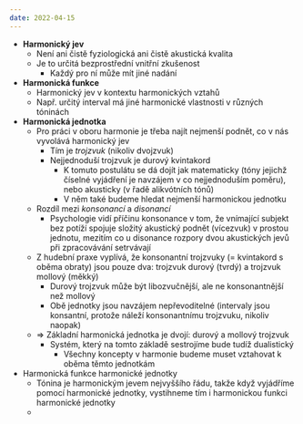 ```yaml
---
date: 2022-04-15
---
```

- **Harmonický jev**
	- Není ani čistě fyziologická ani čistě akustická kvalita
	- Je to určitá bezprostřední vnitřní zkušenost
		- Každý pro ní může mít jiné nadání
- **Harmonická funkce**
	- Harmonický jev v kontextu harmonických vztahů
	- Např. určitý interval má jiné harmonické vlastnosti v různých tóninách
- **Harmonická jednotka**
	- Pro práci v oboru harmonie je třeba najít nejmenší podnět, co v nás vyvolává harmonický jev
		- Tím je *trojzvuk* (nikoliv dvojzvuk)
		- Nejjednoduší trojzvuk je durový kvintakord
			- K tomuto postulátu se dá dojít jak matematicky (tóny jejichž číselné vyjádření je navzájem v co nejjednoduším poměru), nebo akusticky (v řadě alikvótních tónů)
			- V něm také budeme hledat nejmenší harmonickou jednotku
	- Rozdíl mezi *konsonancí* a *disonancí*
		- Psychologie vidí příčinu konsonance v tom, že vnímající subjekt bez potíží spojuje složitý akustický podnět (vícezvuk) v prostou jednotu, mezitím co u disonance rozpory dvou akustických jevů při zpracovávání setrvávají
	- Z hudební praxe vyplívá, že konsonantní trojzvuky (= kvintakord s oběma obraty) jsou pouze dva: trojzvuk durový (tvrdý) a trojzvuk mollový (měkký)
		-  Durový trojzvuk může být libozvučnější, ale ne konsonantnější než mollový
		- Obě jednotky jsou navzájem nepřevoditelné (intervaly jsou konsantní, protože náleží konsonantnímu trojzvuku, nikoliv naopak)
	- => Základní harmonická jednotka je dvojí: durový a mollový trojzvuk
		- Systém, který na tomto základě sestrojíme bude tudíž dualistický
			- Všechny koncepty v harmonie budeme muset vztahovat k oběma těmto jednotkám
- Harmonická funkce harmonické jednotky
	- Tónina je harmonickým jevem nejvyššího řádu, takže když vyjádříme pomocí harmonické jednotky, vystihneme tím i harmonickou funkci harmonické jednotky
	- 
